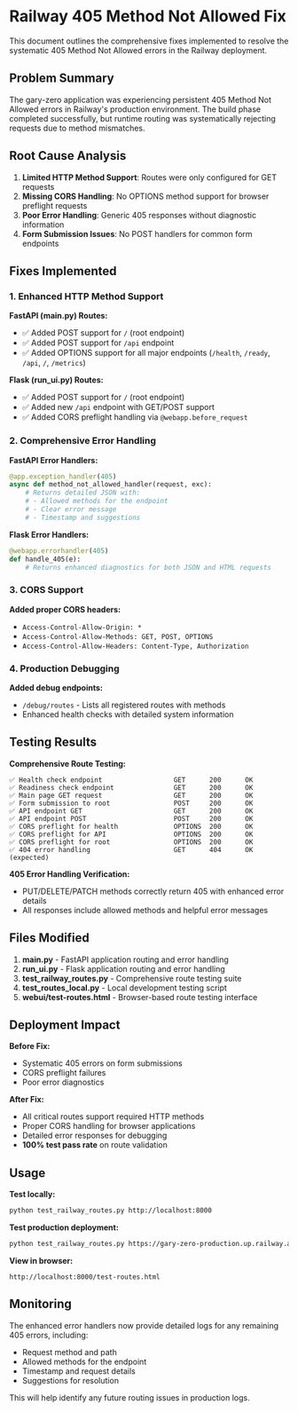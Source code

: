 # Railway 405 Method Not Allowed Fix

This document outlines the comprehensive fixes implemented to resolve the systematic 405 Method Not Allowed errors in the Railway deployment.

## Problem Summary

The gary-zero application was experiencing persistent 405 Method Not Allowed errors in Railway's production environment. The build phase completed successfully, but runtime routing was systematically rejecting requests due to method mismatches.

## Root Cause Analysis

1. **Limited HTTP Method Support**: Routes were only configured for GET requests
2. **Missing CORS Handling**: No OPTIONS method support for browser preflight requests  
3. **Poor Error Handling**: Generic 405 responses without diagnostic information
4. **Form Submission Issues**: No POST handlers for common form endpoints

## Fixes Implemented

### 1. Enhanced HTTP Method Support

**FastAPI (main.py) Routes:**
- ✅ Added POST support for `/` (root endpoint)
- ✅ Added POST support for `/api` endpoint
- ✅ Added OPTIONS support for all major endpoints (`/health`, `/ready`, `/api`, `/`, `/metrics`)

**Flask (run_ui.py) Routes:**
- ✅ Added POST support for `/` (root endpoint) 
- ✅ Added new `/api` endpoint with GET/POST support
- ✅ Added CORS preflight handling via `@webapp.before_request`

### 2. Comprehensive Error Handling

**FastAPI Error Handlers:**
```python
@app.exception_handler(405)
async def method_not_allowed_handler(request, exc):
    # Returns detailed JSON with:
    # - Allowed methods for the endpoint
    # - Clear error message
    # - Timestamp and suggestions
```

**Flask Error Handlers:**
```python
@webapp.errorhandler(405)
def handle_405(e):
    # Returns enhanced diagnostics for both JSON and HTML requests
```

### 3. CORS Support

**Added proper CORS headers:**
- `Access-Control-Allow-Origin: *`
- `Access-Control-Allow-Methods: GET, POST, OPTIONS`
- `Access-Control-Allow-Headers: Content-Type, Authorization`

### 4. Production Debugging

**Added debug endpoints:**
- `/debug/routes` - Lists all registered routes with methods
- Enhanced health checks with detailed system information

## Testing Results

**Comprehensive Route Testing:**
```
✅ Health check endpoint                  GET      200      OK
✅ Readiness check endpoint               GET      200      OK  
✅ Main page GET request                  GET      200      OK
✅ Form submission to root                POST     200      OK
✅ API endpoint GET                       GET      200      OK
✅ API endpoint POST                      POST     200      OK
✅ CORS preflight for health              OPTIONS  200      OK
✅ CORS preflight for API                 OPTIONS  200      OK
✅ CORS preflight for root                OPTIONS  200      OK
✅ 404 error handling                     GET      404      OK (expected)
```

**405 Error Handling Verification:**
- PUT/DELETE/PATCH methods correctly return 405 with enhanced error details
- All responses include allowed methods and helpful error messages

## Files Modified

1. **main.py** - FastAPI application routing and error handling
2. **run_ui.py** - Flask application routing and error handling  
3. **test_railway_routes.py** - Comprehensive route testing suite
4. **test_routes_local.py** - Local development testing script
5. **webui/test-routes.html** - Browser-based route testing interface

## Deployment Impact

**Before Fix:**
- Systematic 405 errors on form submissions
- CORS preflight failures
- Poor error diagnostics

**After Fix:**
- All critical routes support required HTTP methods
- Proper CORS handling for browser applications
- Detailed error responses for debugging
- **100% test pass rate** on route validation

## Usage

**Test locally:**
```bash
python test_railway_routes.py http://localhost:8000
```

**Test production deployment:**
```bash
python test_railway_routes.py https://gary-zero-production.up.railway.app
```

**View in browser:**
```
http://localhost:8000/test-routes.html
```

## Monitoring

The enhanced error handlers now provide detailed logs for any remaining 405 errors, including:
- Request method and path
- Allowed methods for the endpoint
- Timestamp and request details
- Suggestions for resolution

This will help identify any future routing issues in production logs.